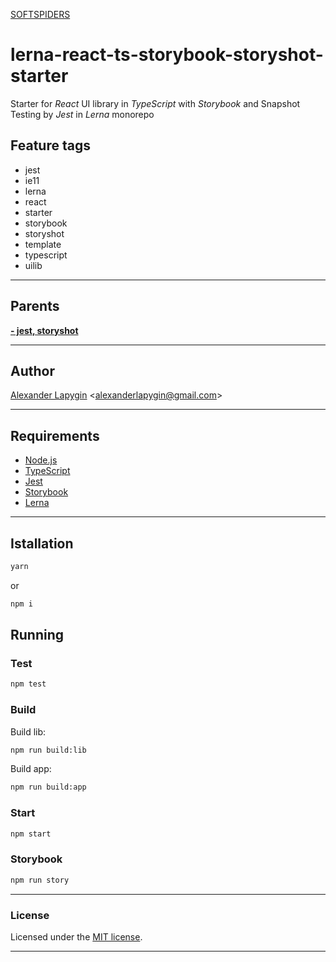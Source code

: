 [SOFTSPIDERS](https://github.com/softspiders/softspiders)

# lerna-react-ts-storybook-storyshot-starter

Starter for *React* UI library in *TypeScript* with *Storybook* and Snapshot Testing by *Jest* in *Lerna* monorepo

## Feature tags

- jest
- ie11
- lerna
- react
- starter
- storybook
- storyshot
- template
- typescript
- uilib

---

## Parents

[**- jest, storyshot**](https://github.com/softspiders/react-lib-storybook-lerna-starter)

---

## Author

[Alexander Lapygin](https://github.com/AlexanderLapygin) <<alexanderlapygin@gmail.com>>

---

## Requirements

- [Node.js](https://nodejs.org/en/download/package-manager/)
- [TypeScript](https://www.typescriptlang.org/)
- [Jest](https://jestjs.io/)
- [Storybook](https://storybook.js.org/docs/guides/quick-start-guide/)
- [Lerna](https://lerna.js.org/)

---

## Istallation

```sh
yarn
```

or

```sh
npm i
```


## Running

### Test

```sh
npm test
```

### Build

Build lib:

```sh
npm run build:lib
```

Build app:

```sh
npm run build:app
```
### Start

```sh
npm start
```

### Storybook

```sh
npm run story
```

---


### License

Licensed under the [MIT license](./LICENSE).

---

